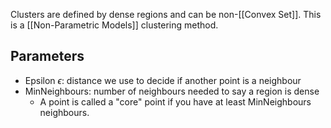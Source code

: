 Clusters are defined by dense regions and can be non-[[Convex Set]]. This is a [[Non-Parametric Models]] clustering method. 
## Parameters
- Epsilon $\epsilon$: distance we use to decide if another point is a neighbour
- MinNeighbours: number of neighbours needed to say a region is dense
	- A point is called a "core" point if you have at least MinNeighbours neighbours. 